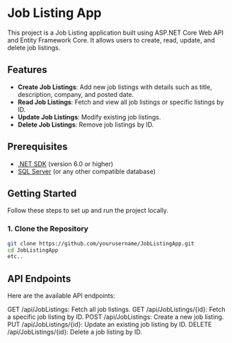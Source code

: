 # Job Listing App

This project is a Job Listing application built using ASP.NET Core Web API and Entity Framework Core. It allows users to create, read, update, and delete job listings.

## Features

- **Create Job Listings**: Add new job listings with details such as title, description, company, and posted date.
- **Read Job Listings**: Fetch and view all job listings or specific listings by ID.
- **Update Job Listings**: Modify existing job listings.
- **Delete Job Listings**: Remove job listings by ID.

## Prerequisites

- [.NET SDK](https://dotnet.microsoft.com/download) (version 6.0 or higher)
- [SQL Server](https://www.microsoft.com/en-us/sql-server/sql-server-downloads) (or any other compatible database)

## Getting Started

Follow these steps to set up and run the project locally.

### 1. Clone the Repository

```bash
git clone https://github.com/yourusername/JobListingApp.git
cd JobListingApp
etc..

```
## API Endpoints
Here are the available API endpoints:

GET /api/JobListings: Fetch all job listings.
GET /api/JobListings/{id}: Fetch a specific job listing by ID.
POST /api/JobListings: Create a new job listing.
PUT /api/JobListings/{id}: Update an existing job listing by ID.
DELETE /api/JobListings/{id}: Delete a job listing by ID.
